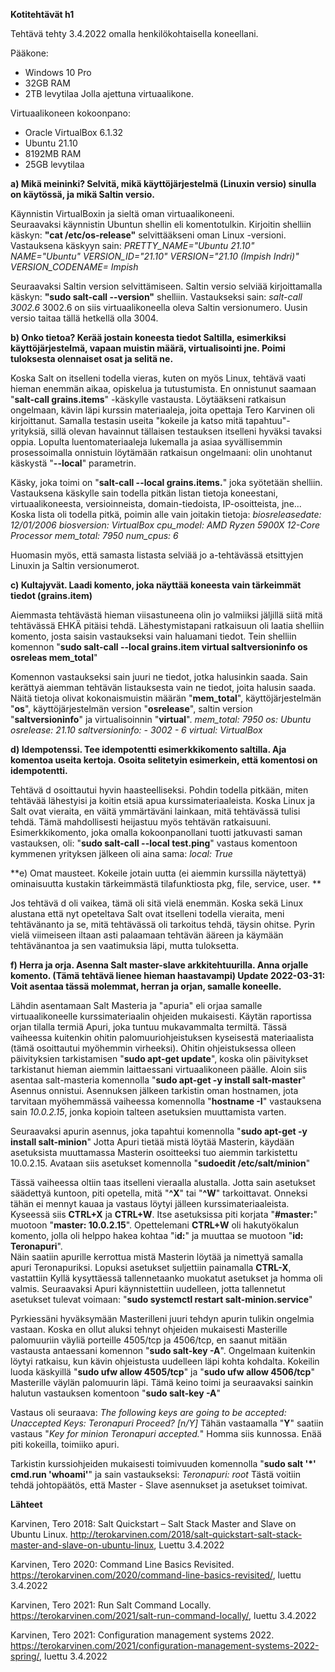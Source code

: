 **Kotitehtävät h1**

Tehtävä tehty 3.4.2022 omalla henkilökohtaisella koneellani. 

Pääkone:
- Windows 10 Pro
- 32GB RAM
- 2TB levytilaa
Jolla ajettuna virtuaalikone.

Virtuaalikoneen kokoonpano:
- Oracle VirtualBox 6.1.32
- Ubuntu 21.10 
- 8192MB RAM
- 25GB levytilaa

**a) Mikä meininki? Selvitä, mikä käyttöjärjestelmä (Linuxin versio) sinulla on käytössä, ja mikä Saltin versio.**

Käynnistin VirtualBoxin ja sieltä oman virtuaalikoneeni.  
Seuraavaksi käynnistin Ubuntun shellin eli komentotulkin. 
Kirjoitin shelliin käskyn: **"cat /etc/os-release"** selvittääkseni oman Linux -versioni. 
Vastauksena käskyyn sain:
_PRETTY_NAME="Ubuntu 21.10"
NAME="Ubuntu"
VERSION_ID="21.10"
VERSION="21.10 (Impish Indri)"
VERSION_CODENAME= Impish_

Seuraavaksi Saltin version selvittämiseen. 
Saltin versio selviää kirjoittamalla käskyn: **"sudo salt-call --version"** shelliin. 
Vastaukseksi sain: _salt-call 3002.6_
3002.6 on siis virtuaalikoneella oleva Saltin versionumero. Uusin versio taitaa tällä hetkellä olla 3004. 

**b) Onko tietoa? Kerää jostain koneesta tiedot Saltilla, esimerkiksi käyttöjärjestelmä, vapaan muistin määrä, virtualisointi jne. Poimi tuloksesta olennaiset osat ja selitä ne.**

Koska Salt on itselleni todella vieras, kuten on myös Linux, tehtävä vaati hieman enemmän aikaa, opiskelua ja tutustumista. En onnistunut saamaan "**salt-call grains.items**" -käskylle vastausta. Löytääkseni ratkaisun ongelmaan, kävin läpi kurssin materiaaleja, joita opettaja Tero Karvinen oli kirjoittanut. Samalla testasin useita "kokeile ja katso mitä tapahtuu"- yrityksiä, sillä olevan havainnut tällaisen testauksen itselleni hyväksi tavaksi oppia. Lopulta luentomateriaaleja lukemalla ja asiaa syvällisemmin prosessoimalla onnistuin löytämään ratkaisun ongelmaani: olin unohtanut käskystä "**--local**" parametrin.

Käsky, joka toimi on "**salt-call --local grains.items.**"  joka syötetään shelliin.
Vastauksena käskylle sain todella pitkän listan tietoja koneestani, virtuaalikoneesta, versioinneista, domain-tiedoista, IP-osoitteista, jne... 
Koska lista oli todella pitkä, poimin alle vain joitakin tietoja: 
_biosreleasedate: 12/01/2006
biosversion: VirtualBox
cpu_model: AMD Ryzen 5900X 12-Core Processor
mem_total: 7950
num_cpus: 6_

Huomasin myös, että samasta listasta selviää jo a-tehtävässä etsittyjen Linuxin ja Saltin versionumerot. 


**c) Kultajyvät. Laadi komento, joka näyttää koneesta vain tärkeimmät tiedot (grains.item)**

Aiemmasta tehtävästä hieman viisastuneena olin jo valmiiksi jäljillä siitä mitä tehtävässä EHKÄ pitäisi tehdä. Lähestymistapani ratkaisuun oli laatia shelliin komento, josta saisin vastaukseksi vain haluamani tiedot. Tein shelliin komennon "**sudo salt-call --local grains.item virtual saltversioninfo os osreleas mem_total**"  

Komennon vastaukseksi sain juuri ne tiedot, jotka halusinkin saada. Sain kerättyä aiemman tehtävän listauksesta vain ne tiedot, joita halusin saada. Näitä tietoja olivat kokonaismuistin määrän "**mem_total**", käyttöjärjestelmän "**os**", käyttöjärjestelmän version "**osrelease**", saltin version "**saltversioninfo**" ja virtualisoinnin "**virtual**". 
_mem_total: 7950
os: Ubuntu
osrelease: 21.10
saltversioninfo: - 3002 - 6
virtual: VirtualBox_

**d) Idempotenssi. Tee idempotentti esimerkkikomento saltilla. Aja komentoa useita kertoja. Osoita selitetyin esimerkein, että komentosi on idempotentti.**

Tehtävä d osoittautui hyvin haasteelliseksi. Pohdin todella pitkään, miten tehtävää lähestyisi ja koitin etsiä apua kurssimateriaaleista. Koska Linux ja Salt ovat vieraita, en väitä ymmärtäväni lainkaan, mitä tehtävässä tulisi tehdä. Tämä mahdollisesti heijastuu myös tehtävän ratkaisuuni. 
Esimerkkikomento, joka omalla kokoonpanollani tuotti jatkuvasti saman vastauksen, oli:
"**sudo salt-call --local test.ping**" 
vastaus komentoon kymmenen yrityksen jälkeen oli aina sama:
_local: True_

**e) Omat mausteet. Kokeile jotain uutta (ei aiemmin kurssilla näytettyä) ominaisuutta kustakin tärkeimmästä tilafunktiosta pkg, file, service, user. ** 

Jos tehtävä d oli vaikea, tämä oli sitä vielä enemmän. Koska sekä Linux alustana että nyt opeteltava Salt ovat itselleni todella vieraita, meni  tehtävänanto ja se, mitä tehtävässä oli tarkoitus tehdä, täysin ohitse. Pyrin vielä viimeiseen iltaan asti palaamaan tehtävän ääreen ja käymään tehtävänantoa ja sen vaatimuksia läpi, mutta tuloksetta. 

**f) Herra ja orja. Asenna Salt master-slave arkkitehtuurilla. Anna orjalle komento. (Tämä tehtävä lienee hieman haastavampi) Update 2022-03-31: Voit asentaa tässä molemmat, herran ja orjan, samalle koneelle.**

Lähdin asentamaan Salt Masteria ja "apuria" eli orjaa samalle virtuaalikoneelle kurssimateriaalin ohjeiden mukaisesti. Käytän raportissa orjan tilalla termiä Apuri, joka tuntuu mukavammalta termiltä. Tässä vaiheessa kuitenkin ohitin palomuuriohjeistuksen kyseisestä materiaalista (tämä osoittautui  myöhemmin virheeksi).
Ohitin ohjeistuksessa olleen päivityksien tarkistamisen "**sudo apt-get update**", koska olin päivitykset tarkistanut hieman aiemmin laittaessani virtuaalikoneen päälle. 
Aloin siis asentaa salt-masteria komennolla "**sudo apt-get -y install salt-master**" 
Asennus onnistui. Asennuksen jälkeen tarkistin oman hostnamen, jota tarvitaan myöhemmässä vaiheessa komennolla "**hostname -I**" vastauksena sain _10.0.2.15_, jonka kopioin talteen asetuksien muuttamista varten. 

Seuraavaksi apurin asennus, joka tapahtui komennolla "**sudo apt-get -y install salt-minion**" Jotta Apuri tietää mistä löytää Masterin, käydään asetuksista muuttamassa Masterin osoitteeksi tuo aiemmin tarkistettu 10.0.2.15. Avataan siis asetukset komennolla "**sudoedit /etc/salt/minion**"

Tässä vaiheessa oltiin taas itselleni vieraalla alustalla. Jotta sain asetukset säädettyä kuntoon, piti opetella, mitä "**^X**" tai "**^W**" tarkoittavat. Onneksi tähän ei mennyt kauaa ja vastaus löytyi jälleen kurssimateriaaleista. Kyseessä siis **CTRL+X** ja **CTRL+W**. Itse asetuksissa piti korjata "**#master:**" muotoon "**master: 10.0.2.15**". Opettelemani **CTRL+W** oli hakutyökalun komento, jolla oli helppo hakea kohtaa "i**d:**" ja muuttaa se muotoon "**id: Teronapuri**".  
Näin saatiin apurille kerrottua mistä Masterin löytää ja nimettyä samalla apuri Teronapuriksi. Lopuksi asetukset suljettiin painamalla **CTRL-X**, vastattiin Kyllä kysyttäessä tallennetaanko muokatut asetukset ja homma oli valmis. 
Seuraavaksi Apuri käynnistettiin uudelleen, jotta tallennetut asetukset tulevat voimaan: 
"**sudo systemctl restart salt-minion.service**" 

Pyrkiessäni hyväksymään Masterilleni juuri tehdyn apurin tulikin ongelmia vastaan. Koska en ollut aluksi tehnyt ohjeiden mukaisesti Masterille palomuuriin väyliä porteille 4505/tcp ja 4506/tcp, en saanut mitään vastausta antaessani komennon "**sudo salt-key -A**". Ongelmaan kuitenkin löytyi ratkaisu, kun kävin ohjeistusta uudelleen läpi kohta kohdalta. Kokeilin luoda käskyillä "**sudo ufw allow 4505/tcp**" ja "**sudo ufw allow 4506/tcp**" Masterille väylän palomuurin läpi. Tämä keino toimi ja seuraavaksi sainkin halutun vastauksen komentoon "**sudo salt-key -A**" 

Vastaus oli seuraava: 
_The following keys are going to be accepted: 
Unaccepted Keys:
Teronapuri
Proceed? [n/Y]_
Tähän vastaamalla "**Y**" saatiin vastaus "_Key for minion Teronapuri accepted._"
Homma siis kunnossa. Enää piti kokeilla, toimiiko apuri.

Tarkistin kurssiohjeiden mukaisesti toimivuuden komennolla "**sudo salt '*' cmd.run 'whoami'**" ja sain vastaukseksi:
_Teronapuri:
root_
Tästä voitiin tehdä johtopäätös, että Master - Slave asennukset ja asetukset toimivat. 

**Lähteet**

Karvinen, Tero 2018: Salt Quickstart – Salt Stack Master and Slave on Ubuntu Linux. http://terokarvinen.com/2018/salt-quickstart-salt-stack-master-and-slave-on-ubuntu-linux, Luettu 3.4.2022

Karvinen, Tero 2020: Command Line Basics Revisited. https://terokarvinen.com/2020/command-line-basics-revisited/, luettu 3.4.2022

Karvinen, Tero 2021: Run Salt Command Locally. https://terokarvinen.com/2021/salt-run-command-locally/, luettu 3.4.2022

Karvinen, Tero 2021: Configuration management systems 2022. https://terokarvinen.com/2021/configuration-management-systems-2022-spring/, luettu 3.4.2022
